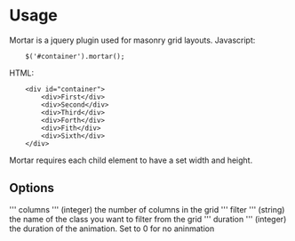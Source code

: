 Usage
=====
Mortar is a jquery plugin used for masonry grid layouts.
Javascript: 
```
    $('#container').mortar();
```
HTML:
```
    <div id="container">
        <div>First</div>
        <div>Second</div>
        <div>Third</div>
        <div>Forth</div>
        <div>Fith</div>
        <div>Sixth</div>
    </div>
```

Mortar requires each child element to have a set width and height.

Options
-------
''' columns ''' (integer) the number of columns in the grid
''' filter ''' (string) the name of the class you want to filter from the grid
''' duration ''' (integer) the duration of the animation. Set to 0 for no aninmation